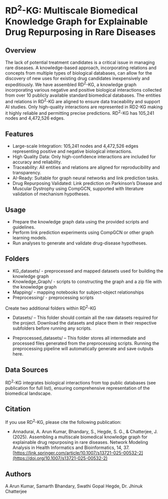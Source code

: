 # RD<sup>2</sup>-KG: Multiscale Biomedical Knowledge Graph for Explainable Drug Repurposing in Rare Diseases
## Overview
The lack of potential treatment candidates is a critical issue in managing rare diseases. A knowledge-based approach, incorporating relations and concepts from multiple types of biological databases, can allow for the discovery of new uses for existing drug candidates inexpensively and expeditiously. We have assembled RD<sup>2</sup>-KG, a knowledge graph incorporating various negative and positive biological interactions collected from over 10 publicly available standard biomedical databases. The entities and relations in RD<sup>2</sup>-KG are aligned to ensure data traceability and support AI studies. Only high-quality interactions are represented in RD2-KG making it highly reliable and permitting precise predictions. RD<sup>2</sup>-KG has 105,241 nodes and 4,472,526 edges.
## Features
* Large-scale Integration: 105,241 nodes and 4,472,526 edges representing positive and negative biological interactions.
* High Quality Data: Only high-confidence interactions are included for accuracy and reliability.
* Traceability: All entities and relations are aligned for reproducibility and transparency.
* AI-Ready: Suitable for graph neural networks and link prediction tasks.
* Drug Repurposing Validated: Link prediction on Parkinson’s Disease and Muscular Dystrophy using CompGCN, supported with literature validation of mechanism hypotheses.

## Usage
* Prepare the knowledge graph data using the provided scripts and guidelines.
* Perform link prediction experiments using CompGCN or other graph learning models.
* Run analyses to generate and validate drug-disease hypotheses.

## Folders
* KG_datasets/   -         preprocessed and mapped datasets used for building the knowledge graph
* Knowledge_Graph/    -    scripts to constructing the graph and a zip file with the knowledge graph
* Mapping/            -    mapping notebooks for subject-object relationships
* Preprocessing/       -   preprocessing scripts

Create two additional folders within RD<sup>2</sup>-KG
* Datasets/ – This folder should contain all the raw datasets required for the project.
Download the datasets and place them in their respective subfolders before running any scripts.

* Preprocessed_datasets/ – This folder stores all intermediate and processed files generated from the preprocessing scripts.
Running the preprocessing pipeline will automatically generate and save outputs here.

## Data Sources
RD<sup>2</sup>-KG integrates biological interactions from top public databases (see publication for full list), ensuring comprehensive representation of the biomedical landscape.

## Citation
If you use RD<sup>2</sup>-KG, please cite the following publication:
* Annadurai, A. Arun Kumar, Bhandary, S., Hegde, S. G., & Chatterjee, J. (2025). Assembling a multiscale biomedical knowledge graph for explainable drug repurposing in rare diseases. Network Modeling Analysis in Health Informatics and Bioinformatics, 14, 37. [https://link.springer.com/article/10.1007/s13721-025-00532-2](https://doi.org/10.1007/s13721-025-00532-2)

## Authors
A Arun Kumar, 
Samarth Bhandary,
Swathi Gopal Hegde,
Dr. Jhinuk Chatterjee
